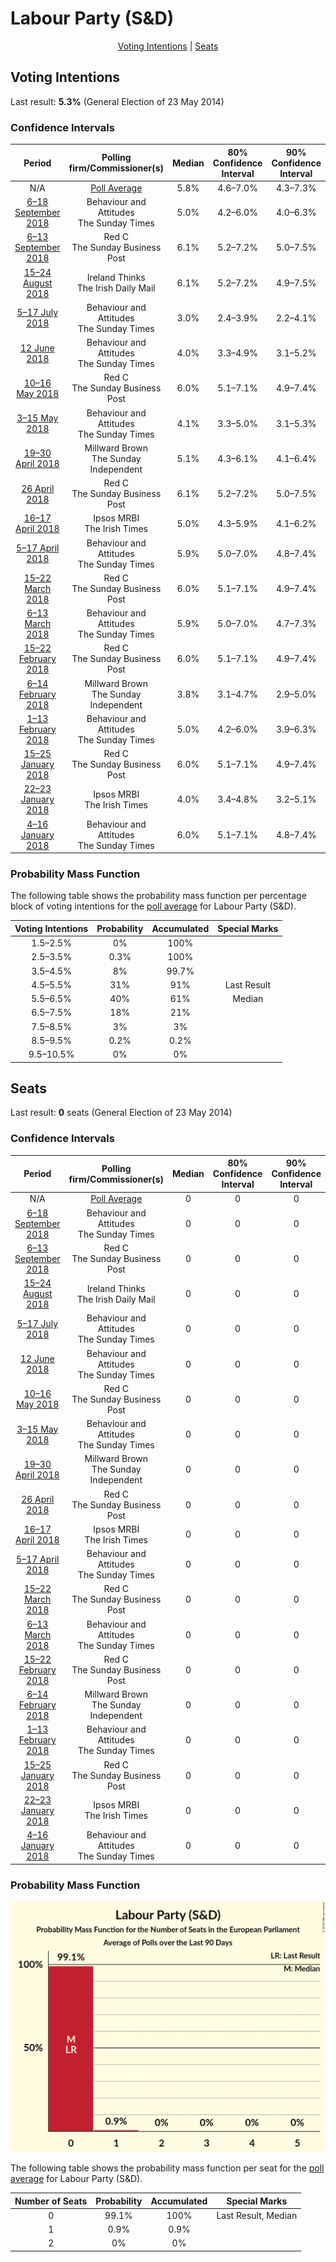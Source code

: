 # Labour Party (S&D)

<p align="center"><a href="#voting-intentions">Voting Intentions</a> | <a href="#seats">Seats</a></p>

## Voting Intentions

Last result: **5.3%** (General Election of 23 May 2014)

### Confidence Intervals

| Period     | Polling firm/Commissioner(s) | Median | 80% Confidence Interval | 90% Confidence Interval | 95% Confidence Interval | 99% Confidence Interval |
|:----------:|:----------------:|:-----------:|:-----------------------:|:-----------------------:|:-----------------------:|:-----------------------:|
| N/A | [Poll Average](average.html) | 5.8% | 4.6–7.0% | 4.3–7.3% | 4.1–7.6% | 3.7–8.2% |
| [6–18 September 2018](2018-09-18-BehaviourandAttitudes.html) | Behaviour and Attitudes <br> The Sunday Times | 5.0% | 4.2–6.0% | 4.0–6.3% | 3.8–6.6% | 3.4–7.1% |
| [6–13 September 2018](2018-09-13-RedC.html) | Red C <br> The Sunday Business Post | 6.1% | 5.2–7.2% | 5.0–7.5% | 4.8–7.8% | 4.4–8.3% |
| [15–24 August 2018](2018-08-24-IrelandThinks.html) | Ireland Thinks <br> The Irish Daily Mail | 6.1% | 5.2–7.2% | 4.9–7.5% | 4.7–7.8% | 4.3–8.3% |
| [5–17 July 2018](2018-07-17-BehaviourandAttitudes.html) | Behaviour and Attitudes <br> The Sunday Times | 3.0% | 2.4–3.9% | 2.2–4.1% | 2.1–4.3% | 1.8–4.8% |
| [12 June 2018](2018-06-12-BehaviourandAttitudes.html) | Behaviour and Attitudes <br> The Sunday Times | 4.0% | 3.3–4.9% | 3.1–5.2% | 2.9–5.4% | 2.6–5.9% |
| [10–16 May 2018](2018-05-16-RedC.html) | Red C <br> The Sunday Business Post | 6.0% | 5.1–7.1% | 4.9–7.4% | 4.7–7.7% | 4.3–8.2% |
| [3–15 May 2018](2018-05-15-BehaviourandAttitudes.html) | Behaviour and Attitudes <br> The Sunday Times | 4.1% | 3.3–5.0% | 3.1–5.3% | 3.0–5.5% | 2.7–6.0% |
| [19–30 April 2018](2018-04-30-MillwardBrown.html) | Millward Brown <br> The Sunday Independent | 5.1% | 4.3–6.1% | 4.1–6.4% | 3.9–6.6% | 3.5–7.1% |
| [26 April 2018](2018-04-26-RedC.html) | Red C <br> The Sunday Business Post | 6.1% | 5.2–7.2% | 5.0–7.5% | 4.8–7.8% | 4.4–8.3% |
| [16–17 April 2018](2018-04-17-IpsosMRBI.html) | Ipsos MRBI <br> The Irish Times | 5.0% | 4.3–5.9% | 4.1–6.2% | 3.9–6.4% | 3.6–6.8% |
| [5–17 April 2018](2018-04-17-BehaviourandAttitudes.html) | Behaviour and Attitudes <br> The Sunday Times | 5.9% | 5.0–7.0% | 4.8–7.4% | 4.6–7.7% | 4.2–8.2% |
| [15–22 March 2018](2018-03-22-RedC.html) | Red C <br> The Sunday Business Post | 6.0% | 5.1–7.1% | 4.9–7.4% | 4.7–7.7% | 4.3–8.2% |
| [6–13 March 2018](2018-03-13-BehaviourandAttitudes.html) | Behaviour and Attitudes <br> The Sunday Times | 5.9% | 5.0–7.0% | 4.7–7.3% | 4.5–7.6% | 4.1–8.2% |
| [15–22 February 2018](2018-02-22-RedC.html) | Red C <br> The Sunday Business Post | 6.0% | 5.1–7.1% | 4.9–7.4% | 4.7–7.7% | 4.3–8.2% |
| [6–14 February 2018](2018-02-14-MillwardBrown.html) | Millward Brown <br> The Sunday Independent | 3.8% | 3.1–4.7% | 2.9–5.0% | 2.8–5.2% | 2.5–5.7% |
| [1–13 February 2018](2018-02-13-BehaviourandAttitudes.html) | Behaviour and Attitudes <br> The Sunday Times | 5.0% | 4.2–6.0% | 3.9–6.3% | 3.7–6.6% | 3.4–7.1% |
| [15–25 January 2018](2018-01-25-RedC.html) | Red C <br> The Sunday Business Post | 6.0% | 5.1–7.1% | 4.9–7.4% | 4.7–7.6% | 4.3–8.2% |
| [22–23 January 2018](2018-01-23-IpsosMRBI.html) | Ipsos MRBI <br> The Irish Times | 4.0% | 3.4–4.8% | 3.2–5.1% | 3.0–5.3% | 2.7–5.7% |
| [4–16 January 2018](2018-01-16-BehaviourandAttitudes.html) | Behaviour and Attitudes <br> The Sunday Times | 6.0% | 5.1–7.1% | 4.8–7.4% | 4.6–7.7% | 4.2–8.3% |

### Probability Mass Function

The following table shows the probability mass function per percentage block of voting intentions for the [poll average](average.html) for Labour Party (S&D).

| Voting Intentions | Probability | Accumulated | Special Marks |
|:-----------------:|:-----------:|:-----------:|:-------------:|
| 1.5–2.5% | 0% | 100% |  |
| 2.5–3.5% | 0.3% | 100% |  |
| 3.5–4.5% | 8% | 99.7% |  |
| 4.5–5.5% | 31% | 91% | Last Result |
| 5.5–6.5% | 40% | 61% | Median |
| 6.5–7.5% | 18% | 21% |  |
| 7.5–8.5% | 3% | 3% |  |
| 8.5–9.5% | 0.2% | 0.2% |  |
| 9.5–10.5% | 0% | 0% |  |


## Seats

Last result: **0** seats (General Election of 23 May 2014)

### Confidence Intervals

| Period     | Polling firm/Commissioner(s) | Median | 80% Confidence Interval | 90% Confidence Interval | 95% Confidence Interval | 99% Confidence Interval |
|:----------:|:----------------:|:------:|:-----------------------:|:-----------------------:|:-----------------------:|:-----------------------:|
| N/A | [Poll Average](average.html) | 0 | 0 | 0 | 0 | 0–1 |
| [6–18 September 2018](2018-09-18-BehaviourandAttitudes.html) | Behaviour and Attitudes <br> The Sunday Times | 0 | 0 | 0 | 0 | 0 |
| [6–13 September 2018](2018-09-13-RedC.html) | Red C <br> The Sunday Business Post | 0 | 0 | 0 | 0 | 0–1 |
| [15–24 August 2018](2018-08-24-IrelandThinks.html) | Ireland Thinks <br> The Irish Daily Mail | 0 | 0 | 0 | 0 | 0–1 |
| [5–17 July 2018](2018-07-17-BehaviourandAttitudes.html) | Behaviour and Attitudes <br> The Sunday Times | 0 | 0 | 0 | 0 | 0 |
| [12 June 2018](2018-06-12-BehaviourandAttitudes.html) | Behaviour and Attitudes <br> The Sunday Times | 0 | 0 | 0 | 0 | 0 |
| [10–16 May 2018](2018-05-16-RedC.html) | Red C <br> The Sunday Business Post | 0 | 0 | 0 | 0 | 0 |
| [3–15 May 2018](2018-05-15-BehaviourandAttitudes.html) | Behaviour and Attitudes <br> The Sunday Times | 0 | 0 | 0 | 0 | 0 |
| [19–30 April 2018](2018-04-30-MillwardBrown.html) | Millward Brown <br> The Sunday Independent | 0 | 0 | 0 | 0 | 0 |
| [26 April 2018](2018-04-26-RedC.html) | Red C <br> The Sunday Business Post | 0 | 0 | 0 | 0 | 0–1 |
| [16–17 April 2018](2018-04-17-IpsosMRBI.html) | Ipsos MRBI <br> The Irish Times | 0 | 0 | 0 | 0 | 0 |
| [5–17 April 2018](2018-04-17-BehaviourandAttitudes.html) | Behaviour and Attitudes <br> The Sunday Times | 0 | 0 | 0 | 0 | 0 |
| [15–22 March 2018](2018-03-22-RedC.html) | Red C <br> The Sunday Business Post | 0 | 0 | 0 | 0 | 0–1 |
| [6–13 March 2018](2018-03-13-BehaviourandAttitudes.html) | Behaviour and Attitudes <br> The Sunday Times | 0 | 0 | 0 | 0 | 0–1 |
| [15–22 February 2018](2018-02-22-RedC.html) | Red C <br> The Sunday Business Post | 0 | 0 | 0 | 0 | 0–1 |
| [6–14 February 2018](2018-02-14-MillwardBrown.html) | Millward Brown <br> The Sunday Independent | 0 | 0 | 0 | 0 | 0 |
| [1–13 February 2018](2018-02-13-BehaviourandAttitudes.html) | Behaviour and Attitudes <br> The Sunday Times | 0 | 0 | 0 | 0 | 0 |
| [15–25 January 2018](2018-01-25-RedC.html) | Red C <br> The Sunday Business Post | 0 | 0 | 0 | 0 | 0 |
| [22–23 January 2018](2018-01-23-IpsosMRBI.html) | Ipsos MRBI <br> The Irish Times | 0 | 0 | 0 | 0 | 0 |
| [4–16 January 2018](2018-01-16-BehaviourandAttitudes.html) | Behaviour and Attitudes <br> The Sunday Times | 0 | 0 | 0 | 0 | 0–1 |

### Probability Mass Function

![Graph with seats probability mass function not yet produced](average-seats-pmf-labourpartysd.png "Seats Probability Mass Function")

The following table shows the probability mass function per seat for the [poll average](average.html) for Labour Party (S&D).

| Number of Seats | Probability | Accumulated | Special Marks |
|:---------------:|:-----------:|:-----------:|:-------------:|
| 0 | 99.1% | 100% | Last Result, Median |
| 1 | 0.9% | 0.9% |  |
| 2 | 0% | 0% |  |


